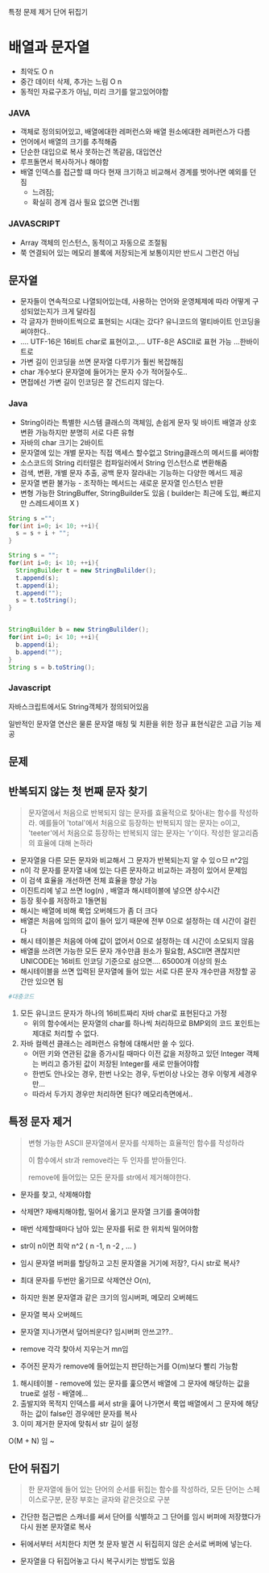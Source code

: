 
특정 문제 제거
단어 뒤집기

# 배열과 문자열

* 최악도 O n
* 중간 데이터 삭제, 추가는 느림 O n
* 동적인 자료구조가 아님, 미리 크기를 알고있어야함

### JAVA

* 객체로 정의되어있고, 배열에대한 레퍼런스와 배열 원소에대한 레퍼런스가 다름
* 언어에서 배열의 크기를 추적해줌
* 단순한 대입으로 복사 못하는건 똑같음, 대입연산
* 루프돌면서 복사하거나 해야함
* 배열 인덱스를 접근할 떄 마다 현재 크기하고 비교해서 경계를 벗어나면 예외를 던짐
  * 느려짐;
  * 확실히 경계 검사 필요 없으면 건너뜀

### JAVASCRIPT

* Array 객체의 인스턴스, 동적이고 자동으로 조절됨
* 쭉 연결되어 있는 메모리 블록에 저장되는게 보통이지만 반드시 그런건 아님

## 문자열

* 문자들이 연속적으로 나열되어있는데, 사용하는 언어와 운영체제에 따라 어떻게 구성되었는지가 크게 달라짐
* 각 글자가 한바이트씩으로 표현되는 시대는 갔다? 유니코드의 멀티바이트 인코딩을 써야한다..
* .... UTF-16은 16비트 char로 표현이고.,... UTF-8은 ASCII로 표현 가능 ...한바이트로 
* 가변 길이 인코딩을 쓰면 문자열 다루기가 훨씬 복잡해짐
* char 개수보다 문자열에 들어가는 문자 수가 적어질수도..
* 면접에선 가변 길이 인코딩은 잘 건드리지 않는다.

### Java

* String이라는 특별한 시스템 클래스의 객체임, 손쉽게 문자 및 바이트 배열과 상호변환 가능하지만 분명히 서로 다른 유형
* 자바의 char 크기는 2바이트
* 문자열에 있는 개별 문자는 직접 액세스 할수없고 String클래스의 메서드를 써야함
* 소스코드의 String 리터럴은 컴파일러에서 String 인스턴스로 변환해줌
* 검색, 변환, 개별 문자 추출, 공백 문자 잘라내는 기능하는 다양한 메서드 제공
* 문자열 변환 불가능 - 조작하는 메서드는 새로운 문자열 인스턴스 반환
* 변형 가능한 StringBuffer, StringBuilder도 있음 ( builder는 최근에 도입, 빠르지만 스레드세이프 X )

```java
String s ="";
for(int i=0; i< 10; ++i){
  s = s + i + "";
}

String s = "";
for(int i=0; i< 10; ++i){
  StringBuilder t = new StringBulilder();
  t.append(s);
  t.append(i);
  t.append("");
  s = t.toString();
}


StringBuilder b = new StringBulilder();
for(int i=0; i< 10; ++i){
  b.append(i);
  b.append("");
}
String s = b.toString();

```

### Javascript

자바스크립트에서도 String객체가 정의되어있음

일반적인 문자열 연산은 물론 문자열 매칭 및 치환을 위한 정규 표현식같은 고급 기능 제공

## 문제

## 반복되지 않는 첫 번째 문자 찾기

> 문자열에서 처음으로 반복되지 않는 문자를 효율적으로 찾아내는 함수를 작성하라. 예를들어 'total'에서 처음으로 등장하는 반복되지 않는 문자는 o이고, 'teeter'에서 처음으로 등장하는 반복되지 않는 문자는 'r'이다. 작성한 알고리즘의 효율에 대해 논하라

* 문자열을 다른 모든 문자와 비교해서 그 문자가 반복되는지 알 수 있ㅇ므 n^2임
* n이 각 문자를 문자열 내에 있는 다른 문자하고 비교하는 과정이 있어서 문제임
* 이 검색 효율을 개선하면 전체 효율을 향상 가능
* 이진트리에 넣고 쓰면 log(n) , 배열과 해시테이블에 넣으면 상수시간
* 등장 횟수를 저장하고 1돌면됨
* 해시는 배열에 비해 룩업 오버헤드가 좀 더 크다
* 배열은 처음에 임의의 값이 들어 있기 때문에 전부 0으로 설정하는 데 시간이 걸린다
* 해시 테이블은 처음에 아예 값이 없어서 0으로 설정하는 데 시간이 소모되지 않음
* 배열을 쓰려면 가능한 모든 문자 개수만큼 원소가 필요함, ASCII면 괜찮지만 UNICODE는 16비트 인코딩 기준으로 삼으면.... 65000개 이상의 원소
* 해시테이블을 쓰면 입력된 문자열에 들어 있는 서로 다른 문자 개수만큼 저장할 공간만 있으면 됨

```python
#대충코드
```

1. 모든 유니코드 문자가 하나의 16비트짜리 자바 char로 표현된다고 가정
   * 위의 함수에서는 문자열의 char를 하나씩 처리하므로 BMP외의 코드 포인트는 제대로 처리할 수 없다.
2. 자바 컬렉션 클래스는 레퍼런스 유형에 대해서만 쓸 수 있다. 
   * 어떤 키와 연관된 값을 증가시킬 때마다 이전 값을 저장하고 있던 Integer 객체는 버리고 증가된 값이 저장된 Integer를 새로 만들어야함
   * 한번도 안나오는 경우, 한번 나오는 경우, 두번이상 나오는 경우 이렇게 세경우만...
   * 따라서 두가지 경우만 처리하면 된다? 메모리측면에서..



## 특정 문자 제거

> 변형 가능한 ASCII 문자열에서 문자를 삭제하는 효율적인 함수를 작성하라
>
> 이 함수에서 str과 remove라는 두 인자를 받아들인다.
>
> remove에 들어있는 모든 문자를 str에서 제거해야한다.

* 문자를 찾고, 삭제해야함
* 삭제면? 재배치해야함, 밀어서 옮기고 문자열 크기를 줄여야함
* 매번 삭제할때마다 남아 있는 문자를 뒤로 한 위치씩 밀어야함 
* str이 n이면 최악 n^2 ( n -1, n -2 , ... )
* 임시 문자열 버퍼를 할당하고 고친 문자열을 거기에 저장?, 다시 str로 복사?
* 최대 문자를 두번만 옮기므로 삭제연산 O(n), 
* 하지만 원본 문자열과 같은 크기의 임시버퍼, 메모리 오버헤드
* 문자열 복사 오버헤드
* 문자열 지나가면서 덮어씌운다? 임시버퍼 안쓰고??..

* remove 각각 찾아서 지우는거 mn임
* 주어진 문자가 remove에 들어있는지 판단하는거를 O(m)보다 빨리 가능함

1. 해시테이블 - remove에 있는 문자를 훑으면서 배열에 그 문자에 해당하는 값을 true로 설정 - 배열에...
2. 출발지와 목적지 인덱스를 써서 str을 훑어 나가면서 룩업 배열에서 그 문자에 해당하는 값이 false인 경우에만 문자를 복사
3. 이미 제거한 문자에 맞춰서 str 길이 설정

O(M + N) 임 ~

## 단어 뒤집기

> 한 문자열에 들어 있는 단어의 순서를 뒤집는 함수를 작성하라, 모든 단어는 스페이스로구분, 문장 부호는 글자와 같은것으로 구분

* 간단한 접근법은 스캐너를 써서 단어를 식별하고 그 단어를 임시 버퍼에 저장했다가 다시 원본 문자열로 복사

* 뒤에서부터 서치한다 치면 첫 문자 발견 시 뒤집히지 않은 순서로 버퍼에 넣는다.

* 문자열을 다 뒤집어놓고 다시 복구시키는 방법도 있음

  